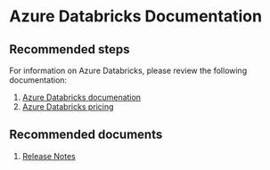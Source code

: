 <properties
	pageTitle="Documentation"
	description="Documentation"
	service="microsoft.databricks"
	resource="workspaces"
	authors="bprakash"
	displayOrder="7"
	selfHelpType="generic"
	supportTopicIds="32612197"
	resourceTags=""
	productPesIds="16432"
	cloudEnvironments="public"
	articleId="f30ff5e4-356a-41eb-9e90-40de2452b213"
/>

# Azure Databricks Documentation

## **Recommended steps**
For information on Azure Databricks, please review the following documentation:

1. [Azure Databricks documenation](https://docs.azuredatabricks.net/)
2. [Azure Databricks pricing](https://azure.microsoft.com/pricing/details/databricks/) 

## **Recommended documents**
1. [Release Notes](https://docs.azuredatabricks.net/release-notes/index.html)

